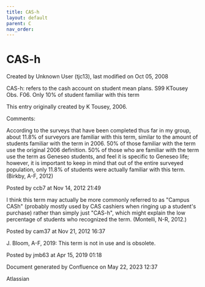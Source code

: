 ```yaml
---
title: CAS-h
layout: default
parent: C
nav_order:
---
```


# CAS-h

Created by  Unknown User (tjc13), last modified on Oct 05, 2008

CAS-h: refers to the cash account on student mean plans. S99 KTousey Obs. F06. Only 10% of student familiar with this term

This entry originally created by K Tousey, 2006.

Comments:

According to the surveys that have been completed thus far in my group, about 11.8% of surveyors are familiar with this term, similar to the amount of students familiar with the term in 2006. 50% of those familiar with the term use the original 2006 definition. 50% of those who are familiar with the term use the term as Geneseo students, and feel it is specific to Geneseo life; however, it is important to keep in mind that out of the entire surveyed population, only 11.8% of students were actually familiar with this term.(Birkby, A-F, 2012) 

Posted by ccb7 at Nov 14, 2012 21:49

I think this term may actually be more commonly referred to as &quot;Campus CASh&quot; (probably mostly used by CAS cashiers when ringing up a student's purchase) rather than simply just &quot;CAS-h&quot;, which might explain the low percentage of students who recognized the term. (Montelli, N-R, 2012.)

Posted by cam37 at Nov 21, 2012 16:37

J. Bloom, A-F, 2019: This term is not in use and is obsolete.

Posted by jmb63 at Apr 15, 2019 01:18

Document generated by Confluence on May 22, 2023 12:37

Atlassian
